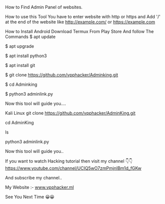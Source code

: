 ﻿How to Find Admin Panel of websites.

How to use this Tool
You have to enter website with http or https and
Add '/'  at the end of the website like http://example.com/ or https://example.com


How to Install 
Android 
Download Termux From Play Store 
And follow The Commands 
$ apt update 

$ apt upgrade 

$ apt install python3 

$ apt install git 

$ git clone https://github.com/vpphacker/Adminking.git

$ cd Adminking

$ python3 adminlink.py

Now this tool will guide you....

Kali Linux
git clone https://github.com/vpphacker/AdminKing.git

cd AdminKing

ls

python3 adminlink.py

Now this tool will guide you.. 

If you want to watch Hacking tutorial then visit my channel 👇👇
https://www.youtube.com/channel/UCIQ5wO7zmPmjnIBm1d_fGKw

And subscribe my channel.. 

My Website :- www.vpphacker.ml

See You Next Time 😀😀
